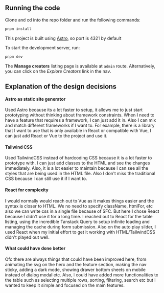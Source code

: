 ## Running the code

Clone and cd into the repo folder and run the following commands:

```bash
pnpm install
```

This project is built using [Astro](https://astro.build/), so port is 4321 by default

To start the development server, run:

```bash
pnpm dev
```

The **Manage creators** listing page is available at `admin` route. Alternatively, you can click on the _Explore Creators_ link in the nav.

## Explanation of the design decisions

#### Astro as static site generator

Used Astro because its a lot faster to setup, it allows me to just start prototyping without thinking about framework constraints. When I need to have a feature that requires a framework, I can just add it in. Also I can mix and match different frameworks if I want to. For example, there is a library that I want to use that is only available in React or compatible with Vue, I can just add React or Vue to the project and use it.

#### Tailwind CSS

Used TailwindCSS instead of hardcoding CSS because it is a lot faster to prototype with. I can just add classes to the HTML and see the changes immediately. Also, it is a lot easier to maintain because I can see all the styles that are being used in the HTML file. Also I don't miss the traditional CSS because I can still use it if I want to.

#### React for complexity

I would normally would reach out to Vue as it makes things easier and the syntax is closer to HTML. We no need to specify className, htmlFor, etc also we can write css in a single file because of SFC. But here I chose React because I didn't use it for a long time. I reached out to React for the table listing, using the incredible Tanstack Query to setup infinite loading and managing the cache during form submission. Also on the auto play slider, I used React when my initial effort to get it working with HTML/TailwindCSS didn't played out well.

#### What could have done better

Ofc there are always things that could have been improved here, from animating the svg on the hero and the feature section, making the nav sticky, adding a dark mode, showing drawer bottom sheets on mobile instead of dialog modal etc. Also, I could have added more functionalities to the table such as selecting multiple rows, sorting, filtering, search etc but I wanted to keep it simple and focused on the main features.
